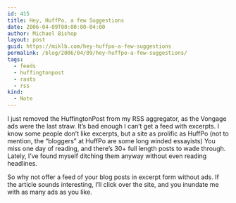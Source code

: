 ```yaml
---
id: 415
title: Hey, HuffPo, a few Suggestions
date: 2006-04-09T00:00:00-04:00
author: Michael Bishop
layout: post
guid: https://miklb.com/hey-huffpo-a-few-suggestions
permalink: /blog/2006/04/09/hey-huffpo-a-few-suggestions/
tags:
  - feeds
  - huffingtonpost
  - rants
  - rss
kind:
  - Note
---
```

<p>I just removed the HuffingtonPost from my RSS aggregator, as the Vongage ads were the last straw.  It’s bad enough I can’t get a feed with excerpts.  I know some people don’t like excerpts, but a site as prolific as HuffPo (not to mention, the “bloggers” at HuffPo are some long winded essayists)  You miss one day of reading, and there’s 30+ full length posts to wade through.  Lately, I’ve found myself ditching them anyway without even reading headlines.</p>

<p>So why not offer a feed of your blog posts in excerpt form without ads.  If the article sounds interesting, I’ll click over the site, and you inundate me with as many ads as you like.</p>